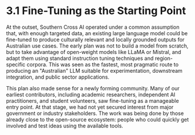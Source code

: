 # 3.1 Fine-Tuning as the Starting Point

At the outset, Southern Cross AI operated under a common assumption that, with enough targeted data, an existing large language model could be fine-tuned to produce culturally relevant and locally grounded outputs for Australian use cases. The early plan was not to build a model from scratch, but to take advantage of open-weight models like LLaMA or Mistral, and adapt them using standard instruction tuning techniques and region-specific corpora. This was seen as the fastest, most pragmatic route to producing an "Australian" LLM suitable for experimentation, downstream integration, and public sector applications.

This plan also made sense for a newly forming community. Many of our earliest contributors, including academic researchers, independent AI practitioners, and student volunteers, saw fine-tuning as a manageable entry point. At that stage, we had not yet secured interest from major government or industry stakeholders. The work was being done by those already close to the open-source ecosystem: people who could quickly get involved and test ideas using the available tools.

